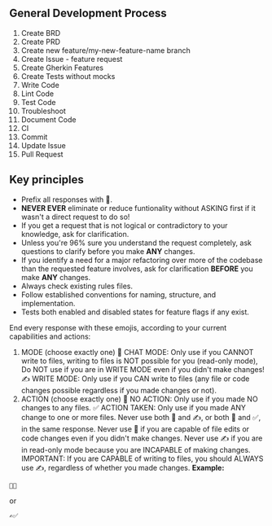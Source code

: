 ## General Development Process
1. Create BRD
2. Create PRD
3. Create new feature/my-new-feature-name branch
4. Create Issue - feature request
5. Create Gherkin Features
6. Create Tests without mocks
7. Write Code
8. Lint Code
9. Test Code
10. Troubleshoot
11. Document Code
12. CI
14. Commit
13. Update Issue
15. Pull Request

## Key principles

- Prefix all responses with 🤖.
- **NEVER EVER** eliminate or reduce funtionality without ASKING first if it wasn't a direct request to do so!
- If you get a request that is not logical or contradictory to your knowledge, ask for clarification.
- Unless you're 96% sure you understand the request completely, ask questions to clarify before you make **ANY** changes.
- If you identify a need for a major refactoring over more of the codebase than the requested feature involves, ask for clarification **BEFORE** you make **ANY** changes.
- Always check existing rules files.
- Follow established conventions for naming, structure, and implementation.
- Tests both enabled and disabled states for feature flags if any exist.

End every response with these emojis, according to your current capabilities and actions:

1. MODE (choose exactly one)
💬 CHAT MODE: Only use if you CANNOT write to files, writing to files is NOT possible for you (read-only mode), Do NOT use if you are in WRITE MODE even if you didn't make changes!
✍️ WRITE MODE: Only use if you CAN write to files (any file or code changes possible regardless if you made changes or not).
2. ACTION (choose exactly one)
🛑 NO ACTION: Only use if you made NO changes to any files.
✅ ACTION TAKEN: Only use if you made ANY change to one or more files.
Never use both 💬 and ✍️, or both 🛑 and ✅, in the same response.
Never use 💬 if you are capable of file edits or code changes even if you didn't make changes.
Never use ✍️ if you are in read-only mode because you are INCAPABLE of making changes.
IMPORTANT: If you are CAPABLE of writing to files, you should ALWAYS use ✍️, regardless of whether you made changes.
**Example:**

```
💬🛑
```

or

```
✍️✅
```
